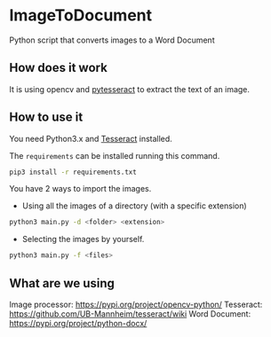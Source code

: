 # ImageToDocument

Python script that converts images to a Word Document

## How does it work

It is using opencv and [pytesseract](https://github.com/UB-Mannheim/tesseract/wiki)
 to extract the text of an image.

## How to use it

You need Python3.x and 
[Tesseract](https://github.com/UB-Mannheim/tesseract/wiki) installed.

The `requirements` can be installed running this command.

```bash
pip3 install -r requirements.txt
```

You have 2 ways to import the images.

- Using all the images of a directory (with a specific extension)

```bash
python3 main.py -d <folder> <extension>
```
 
- Selecting the images by yourself.

```bash
python3 main.py -f <files>
```

## What are we using

Image processor: https://pypi.org/project/opencv-python/
Tesseract: https://github.com/UB-Mannheim/tesseract/wiki
Word Document: https://pypi.org/project/python-docx/
